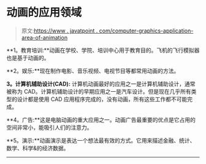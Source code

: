 # 动画的应用领域

> 原文:[https://www . javatpoint . com/computer-graphics-application-area-of-animation](https://www.javatpoint.com/computer-graphics-application-areas-of-animation)

**1。教育培训:**动画在学校、学院、培训中心用于教育目的。飞机的飞行模拟器也是基于动画的。

**2。娱乐:**现在制作电影、音乐视频、电视节目等都常用动画的方法。

**3。计算机辅助设计(CAD):** 计算机动画最好的应用之一是计算机辅助设计，通常被称为 CAD。计算机辅助设计的早期应用之一是汽车设计。但是现在几乎所有类型的设计都是使用 CAD 应用程序完成的，没有动画，所有这些工作都不可能完成。

**4。广告:**这是电脑动画的重大应用之一。动画广告最重要的优点是它占用的空间非常小，能吸引人们的注意力。

**5。演示:**动画演示是表达一个想法最有效的方式。它用来描述金融、统计、数学、科学&的经济数据。

* * *